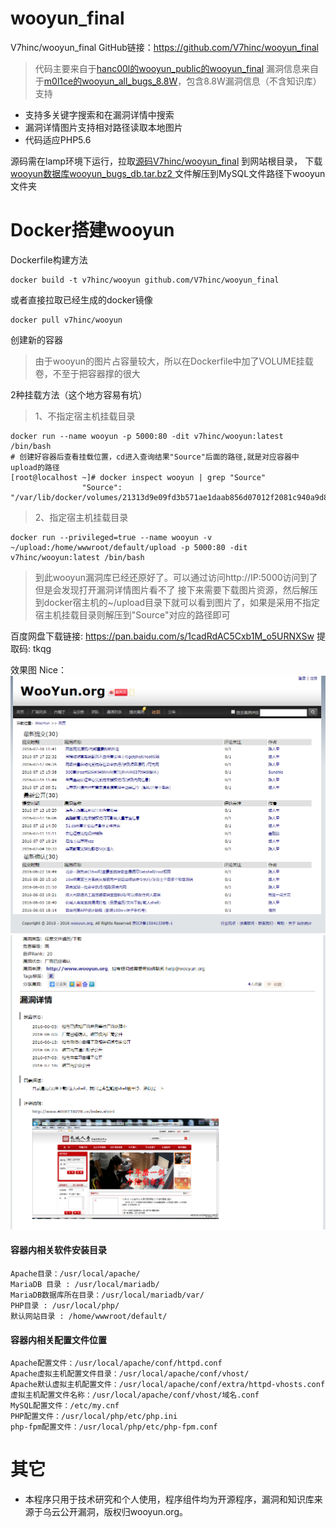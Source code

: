 # wooyun_final
V7hinc/wooyun_final GitHub链接：https://github.com/V7hinc/wooyun_final
>代码主要来自于[hanc00l的wooyun_public的wooyun_final](https://github.com/hanc00l/wooyun_public)
漏洞信息来自于[m0l1ce的wooyun_all_bugs_8.8W](https://github.com/m0l1ce/wooyunallbugs)，包含8.8W漏洞信息（不含知识库）
支持
+ 支持多关键字搜索和在漏洞详情中搜索
+ 漏洞详情图片支持相对路径读取本地图片
+ 代码适应PHP5.6

源码需在lamp环境下运行，拉取[源码V7hinc/wooyun_final](https://github.com/V7hinc/wooyun_final) 到网站根目录，
下载[wooyun数据库wooyun_bugs_db.tar.bz2
](https://github.com/V7hinc/wooyun_final/releases/tag/1.0) 文件解压到MySQL文件路径下wooyun文件夹

# Docker搭建wooyun
Dockerfile构建方法
```shell script
docker build -t v7hinc/wooyun github.com/V7hinc/wooyun_final
```
或者直接拉取已经生成的docker镜像
```shell script
docker pull v7hinc/wooyun
```
创建新的容器
> 由于wooyun的图片占容量较大，所以在Dockerfile中加了VOLUME挂载卷，不至于把容器撑的很大

2种挂载方法（这个地方容易有坑）
> 1、不指定宿主机挂载目录
```shell script
docker run --name wooyun -p 5000:80 -dit v7hinc/wooyun:latest /bin/bash
# 创建好容器后查看挂载位置，cd进入查询结果"Source"后面的路径,就是对应容器中upload的路径
[root@localhost ~]# docker inspect wooyun | grep "Source"
                "Source": "/var/lib/docker/volumes/21313d9e09fd3b571ae1daab856d07012f2081c940a9d839c121fa62f7f43764/_data",
```
> 2、指定宿主机挂载目录
```shell script
docker run --privileged=true --name wooyun -v ~/upload:/home/wwwroot/default/upload -p 5000:80 -dit v7hinc/wooyun:latest /bin/bash
```
>到此wooyun漏洞库已经还原好了。可以通过访问http://IP:5000访问到了
>但是会发现打开漏洞详情图片看不了
>接下来需要下载图片资源，然后解压到docker宿主机的~/upload目录下就可以看到图片了，如果是采用不指定宿主机挂载目录则解压到"Source"对应的路径即可

百度网盘下载链接: https://pan.baidu.com/s/1cadRdAC5Cxb1M_o5URNXSw 提取码: tkqg

效果图 Nice：
![index](index.png)
![bug_detail](bug_detail.png)

#### 容器内相关软件安装目录
```
Apache目录：/usr/local/apache/
MariaDB 目录 : /usr/local/mariadb/
MariaDB数据库所在目录：/usr/local/mariadb/var/
PHP目录 : /usr/local/php/
默认网站目录 : /home/wwwroot/default/
```
#### 容器内相关配置文件位置
```
Apache配置文件：/usr/local/apache/conf/httpd.conf
Apache虚拟主机配置文件目录：/usr/local/apache/conf/vhost/
Apache默认虚拟主机配置文件：/usr/local/apache/conf/extra/httpd-vhosts.conf
虚拟主机配置文件名称：/usr/local/apache/conf/vhost/域名.conf
MySQL配置文件：/etc/my.cnf
PHP配置文件：/usr/local/php/etc/php.ini
php-fpm配置文件：/usr/local/php/etc/php-fpm.conf
```

# 其它

+ 本程序只用于技术研究和个人使用，程序组件均为开源程序，漏洞和知识库来源于乌云公开漏洞，版权归wooyun.org。

